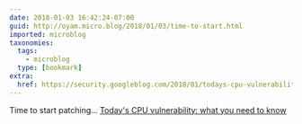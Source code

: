 ```yaml
---
date: 2018-01-03 16:42:24-07:00
guid: http://oyam.micro.blog/2018/01/03/time-to-start.html
imported: microblog
taxonomies:
  tags:
    - microblog
  type: [bookmark]
extra:
  href: https://security.googleblog.com/2018/01/todays-cpu-vulnerability-what-you-need.html
---
```

Time to start patching... [Today's CPU vulnerability: what you need to know](https://security.googleblog.com/2018/01/todays-cpu-vulnerability-what-you-need.html)
